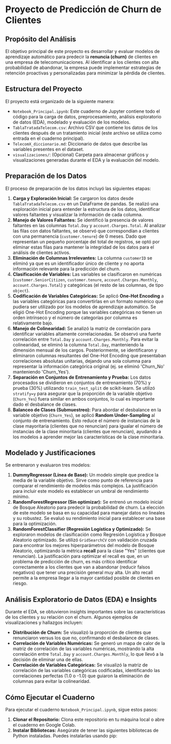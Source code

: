 # Proyecto de Predicción de Churn de Clientes

## Propósito del Análisis

El objetivo principal de este proyecto es desarrollar y evaluar modelos de aprendizaje automático para predecir la **renuncia (churn)** de clientes en una empresa de telecomunicaciones. Al identificar a los clientes con alta probabilidad de abandonar, la empresa puede implementar estrategias de retención proactivas y personalizadas para minimizar la pérdida de clientes.

## Estructura del Proyecto

El proyecto está organizado de la siguiente manera:

*   `Notebook_Principal.ipynb`: Este cuaderno de Jupyter contiene todo el código para la carga de datos, preprocesamiento, análisis exploratorio de datos (EDA), modelado y evaluación de los modelos.
*   `TablaTratadaTelecom.csv`: Archivo CSV que contiene los datos de los clientes después de un tratamiento inicial (este archivo se utiliza como entrada en el cuaderno principal).
*   `TelecomX_diccionario.md`: Diccionario de datos que describe las variables presentes en el dataset.
*   `visualizaciones/`: (Opcional) Carpeta para almacenar gráficos y visualizaciones generadas durante el EDA y la evaluación del modelo.

## Preparación de los Datos

El proceso de preparación de los datos incluyó las siguientes etapas:

1.  **Carga y Exploración Inicial:** Se cargaron los datos desde `TablaTratadaTelecom.csv` en un DataFrame de pandas. Se realizó una exploración inicial para entender la estructura de los datos, identificar valores faltantes y visualizar la información de cada columna.
2.  **Manejo de Valores Faltantes:** Se identificó la presencia de valores faltantes en las columnas `Total.Day` y `account.Charges.Total`. Al analizar las filas con datos faltantes, se observó que correspondían a clientes con una permanencia (`customer.tenure`) de 0 meses. Dado que representan un pequeño porcentaje del total de registros, se optó por eliminar estas filas para mantener la integridad de los datos para el análisis de clientes activos.
3.  **Eliminación de Columnas Irrelevantes:** La columna `customerID` se eliminó ya que es un identificador único de cliente y no aporta información relevante para la predicción del churn.
4.  **Clasificación de Variables:** Las variables se clasificaron en numéricas (`customer.SeniorCitizen`, `customer.tenure`, `account.Charges.Monthly`, `account.Charges.Total`) y categóricas (el resto de las columnas, de tipo `object`).
5.  **Codificación de Variables Categóricas:** Se aplicó **One-Hot Encoding** a las variables categóricas para convertirlas en un formato numérico que pudiera ser utilizado por los modelos de aprendizaje automático. Se eligió One-Hot Encoding porque las variables categóricas no tienen un orden intrínseco y el número de categorías por columna es relativamente bajo.
6.  **Manejo de Colinearidad:** Se analizó la matriz de correlación para identificar variables altamente correlacionadas. Se observó una fuerte correlación entre `Total.Day` y `account.Charges.Monthly`. Para evitar la colinearidad, se eliminó la columna `Total.Day`, manteniendo la dimensión mensual de los cargos. Posteriormente, se identificaron y eliminaron columnas resultantes del One-Hot Encoding que presentaban correlaciones absolutas unitarias, dejando una sola columna para representar la información categórica original (ej. se eliminó 'Churn\_No' manteniendo 'Churn\_Yes').
7.  **Separación en Conjuntos de Entrenamiento y Prueba:** Los datos procesados se dividieron en conjuntos de entrenamiento (70%) y prueba (30%) utilizando `train_test_split` de scikit-learn. Se utilizó `stratify=y` para asegurar que la proporción de la variable objetivo (`Churn_Yes`) fuera similar en ambos conjuntos, lo cual es importante dado el desbalance de clases.
8.  **Balanceo de Clases (Submuestreo):** Para abordar el desbalance en la variable objetivo (`Churn_Yes`), se aplicó **Random Under-Sampling** al conjunto de entrenamiento. Esto reduce el número de instancias de la clase mayoritaria (clientes que no renuncian) para igualar el número de instancias de la clase minoritaria (clientes que renuncian), ayudando a los modelos a aprender mejor las características de la clase minoritaria.

## Modelado y Justificaciones

Se entrenaron y evaluaron tres modelos:

1.  **DummyRegressor (Línea de Base):** Un modelo simple que predice la media de la variable objetivo. Sirve como punto de referencia para comparar el rendimiento de modelos más complejos. La justificación para incluir este modelo es establecer un umbral de rendimiento mínimo.
2.  **RandomForestRegressor (Sin optimizar):** Se entrenó un modelo inicial de Bosque Aleatorio para predecir la probabilidad de churn. La elección de este modelo se basa en su capacidad para manejar datos no lineales y su robustez. Se evaluó su rendimiento inicial para establecer una base para la optimización.
3.  **RandomForestClassifier (Regresión Logística y Optimizado):** Se exploraron modelos de clasificación como Regresión Logística y Bosque Aleatorio optimizado. Se utilizó `GridSearchCV` con validación cruzada para encontrar los mejores hiperparámetros del modelo de Bosque Aleatorio, optimizando la métrica **recall** para la clase "Yes" (clientes que renuncian). La justificación para optimizar el recall es que, en un problema de predicción de churn, es más crítico identificar correctamente a los clientes que van a abandonar (reducir falsos negativos) que tener una precisión general muy alta. Un alto recall permite a la empresa llegar a la mayor cantidad posible de clientes en riesgo.

## Análisis Exploratorio de Datos (EDA) e Insights

Durante el EDA, se obtuvieron insights importantes sobre las características de los clientes y su relación con el churn. Algunos ejemplos de visualizaciones y hallazgos incluyen:

*   **Distribución de Churn:** Se visualizó la proporción de clientes que renunciaron versus los que no, confirmando el desbalance de clases.
*   **Correlación de Variables Numéricas:** Se generó un mapa de calor de la matriz de correlación de las variables numéricas, mostrando la alta correlación entre `Total.Day` y `account.Charges.Monthly`, lo que llevó a la decisión de eliminar una de ellas.
*   **Correlación de Variables Categóricas:** Se visualizó la matriz de correlación de las variables categóricas codificadas, identificando las correlaciones perfectas (1.0 o -1.0) que guiaron la eliminación de columnas para evitar la colinearidad.

## Cómo Ejecutar el Cuaderno

Para ejecutar el cuaderno `Notebook_Principal.ipynb`, sigue estos pasos:

1.  **Clonar el Repositorio:** Clona este repositorio en tu máquina local o abre el cuaderno en Google Colab.
2.  **Instalar Bibliotecas:** Asegúrate de tener las siguientes bibliotecas de Python instaladas. Puedes instalarlas usando pip:
